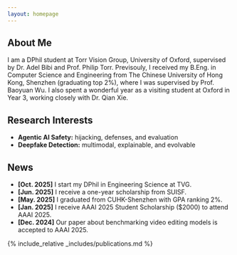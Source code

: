 ```yaml
---
layout: homepage
---
```


## About Me

I am a DPhil student at Torr Vision Group, University of Oxford, supervised by Dr. Adel Bibi and Prof. Philip Torr. Previsouly, I received my B.Eng. in Computer Science and Engineering from The Chinese University of Hong Kong, Shenzhen (graduating top 2%), where I was supervised by Prof. Baoyuan Wu. I also spent a wonderful year as a visiting student at Oxford in Year 3, working closely with Dr. Qian Xie.

## Research Interests

- **Agentic AI Safety:** hijacking, defenses, and evaluation
- **Deepfake Detection:** multimodal, explainable, and evolvable

## News

- **[Oct. 2025]** I start my DPhil in Engineering Science at TVG.
- **[Jun. 2025]** I receive a one-year scholarship from SUISF.
- **[May. 2025]** I graduated from CUHK-Shenzhen with GPA ranking 2%.
- **[Jan. 2025]** I receive AAAI 2025 Student Scholarship ($2000) to attend AAAI 2025.
- **[Dec. 2024]** Our paper about benchmarking video editing models is accepted to AAAI 2025.


{% include_relative _includes/publications.md %}


